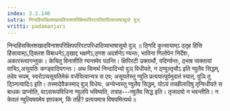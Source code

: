 ```yaml
---
index: 3.2.146
sutra: निन्दहिंसक्लिशखादविनाशपरिक्षिपपरिरटपरिवादिव्याभाषासूञो वुञ्
vritti: padamanjari
---
```


 निन्दहिंसक्लिशखादविनाशपरिक्षिपपरिरटपरिधादिव्याभाषासूयो वुञ् ॥ ठ्णिदि कुत्सायाम्ऽ ठ्तृह हिसि हिंसायाम्ऽ,ठ्क्लिश विबाधनेऽ,ठ्खाद्द भक्षणेऽ,ठ्णश अदर्शनेऽ ण्यन्तः, भाविना णिलोपेन निर्देशः, अकारस्त्वागन्तुकः। केचितु विनाशीति ण्यन्तमेव पठन्ति। क्षिपिरटी उक्तार्थौ, वदिर्ण्यन्तः, ठ्भाष व्यक्तायां वाचिऽ,असूयतिः कण्ड्वादियगन्तः। अथ किमर्थ निन्दादिभ्यो वुञ् विधीयते, न ठ्ण्वुल्तृचौऽ इति ण्वुलैव सिद्धम्, तदेव रूपम्, स्वरोऽप्यसूयतिमेकं वर्जयित्वान्यत्र स एव; असूयतेस्तु ण्वुलि प्रत्ययात्पूर्वमुदातं स्यात्, वुञि तु ठ्ञ्नित्यादिःऽ इति। तस्मादेवैकस्माद् वुञ् विधेयः, अन्येभ्यस्तु ण्वुलैव सिद्धम्, योऽयं तच्छीलादिषु तृन्विधीयते स बाधकः प्राप्नोति, वाऽसरूपविधिना ण्वुलपि भविष्यति, तत्राह---ण्वुलैव सिद्ध इति। तृजादयो न भवन्तीति। न केवलं ण्वुल्विषयमेव ज्ञापकम्, किं तर्हि? प्रत्ययमात्र विषयमित्यर्थः॥
